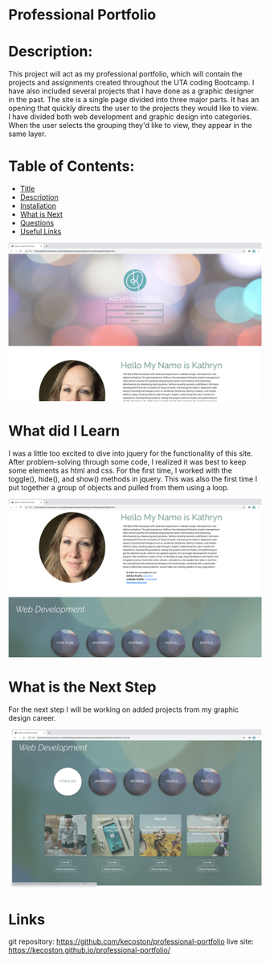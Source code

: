 # Professional Portfolio


  # Description: 
  
  This project will act as my professional portfolio, which will contain the projects and assignments created throughout the UTA coding Bootcamp. I have also included several projects that I have done as a graphic designer in the past. The site is a single page divided into three major parts. It has an opening that quickly directs the user to the projects they would like to view. I have divided both web development and graphic design into categories. When the user selects the grouping they'd like to view, they appear in the same layer. 
 
  
  # Table of Contents:
  
  * [Title](#Project)
  * [Description](#Description)
  * [Installation](#Installation) 
  * [What is Next](#What-is-Next)
  * [Questions](#Questions)
  * [Useful Links](#Useful-Links)

<img src="public/images/background-images/website-load.png" alt="header">

# What did I Learn

I was a little too excited to dive into jquery for the functionality of this site. After problem-solving through some code, I realized it was best to keep some elements as html and css. For the first time, I worked with the toggle(), hide(), and show() methods in jquery. This was also the first time I put together a group of objects and pulled from them using a loop. 

<img src="public/images/background-images/website-bio.jpg" alt="bio">

# What is the Next Step

For the next step I will be working on added projects from my graphic design career.

<img src="public/images/background-images/website-projects.jpg" alt="classifications of projects">

# Links 

git repository: https://github.com/kecoston/professional-portfolio
live site: https://kecoston.github.io/professional-portfolio/
